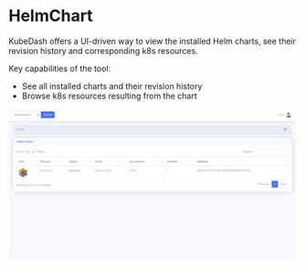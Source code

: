 # HelmChart

KubeDash offers a UI-driven way to view the installed Helm charts, see their revision history and corresponding k8s resources.

Key capabilities of the tool:

* See all installed charts and their revision history
* Browse k8s resources resulting from the chart

![HelmChart](../img/KubeDash_1.0_pic_02.png)